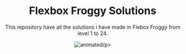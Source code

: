 <h1 align="center">Flexbox Froggy Solutions</h1>

<p align="center">This repository have all the solutions i have made in Flebox Froggy from level 1 to 24.</p>


<p align="center"><img src="https://user-images.githubusercontent.com/106592392/180084320-a9d2201f-f000-4c32-a9f5-90b89f8fae70.gif" alt="animated" />/p>
